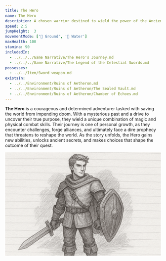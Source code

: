 ```yaml
---
title: The Hero
name: The Hero
description: A chosen warrior destined to wield the power of the Ancients and restore balance to Eldoria.
speed: 2.5
jumpHeight:  3
movementMode: ['🏃 Ground', '🌊 Water']
maxHealth: 100
stamina: 90
includedIn:
  - ../../../Game Narrative/The Hero's Journey.md
  - ../../../Game Narrative/The Legend of the Celestial Swords.md
possesses:
  - ../../Item/Sword weapon.md
existsIn:
  - ../../Environment/Ruins of Aetheron.md
  - ../../Environment/Ruins of Aetheron/The Sealed Vault.md
  - ../../Environment/Ruins of Aetheron/Chamber of Echoes.md
---
```


**The Hero** is a courageous and determined adventurer tasked with saving the world from impending doom. With a mysterious past and a drive to uncover their true purpose, they wield a unique combination of magic and physical combat skills. Their journey is one of personal growth, as they encounter challenges, forge alliances, and ultimately face a dire prophecy that threatens to reshape the world. As the story unfolds, the Hero gains new abilities, unlocks ancient secrets, and makes choices that shape the outcome of their quest.

<img src="../../../files/hero-sketch.png" width="800"/>